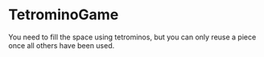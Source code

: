 # TetrominoGame
You need to fill the space using tetrominos, but you can only reuse a piece once all others have been used.
